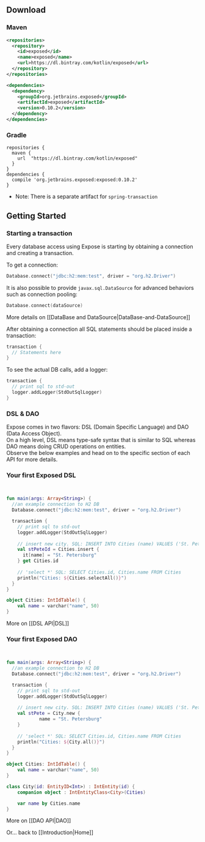 ## Download

### Maven

```xml
<repositories>
  <repository>
    <id>exposed</id>
    <name>exposed</name>
    <url>https://dl.bintray.com/kotlin/exposed</url>
  </repository>
</repositories>

<dependencies>
  <dependency>
    <groupId>org.jetbrains.exposed</groupId>
    <artifactId>exposed</artifactId>
    <version>0.10.2</version>
  </dependency>
</dependencies>

```

### Gradle

```
repositories {
  maven {
    url  "https://dl.bintray.com/kotlin/exposed" 
  }
}
dependencies {
  compile 'org.jetbrains.exposed:exposed:0.10.2'
}
```

* Note: There is a separate artifact for `spring-transaction`

## Getting Started

### Starting a transaction

Every database access using Expose is starting by obtaining a connection and creating a transaction.  

To get a connection:

```kotlin
Database.connect("jdbc:h2:mem:test", driver = "org.h2.Driver")
```

It is also possible to provide `javax.sql.DataSource` for advanced behaviors such as connection pooling:
```kotlin
Database.connect(dataSource)
```

More details on [[DataBase and DataSource|DataBase-and-DataSource]]

After obtaining a connection all SQL statements should be placed inside a transaction:
```kotlin
transaction {
  // Statements here
}
```

To see the actual DB calls, add a logger:
```kotlin
transaction {
  // print sql to std-out
  logger.addLogger(StdOutSqlLogger)
} 
```

### DSL & DAO 

Expose comes in two flavors: DSL (Domain Specific Language) and DAO (Data Access Object).  
On a high level, DSL means type-safe syntax that is similar to SQL whereas DAO means doing CRUD operations on entities.  
Observe the below examples and head on to the specific section of each API for more details.

### Your first Exposed DSL

```kotlin


fun main(args: Array<String>) {
  //an example connection to H2 DB  
  Database.connect("jdbc:h2:mem:test", driver = "org.h2.Driver")

  transaction {
    // print sql to std-out
    logger.addLogger(StdOutSqlLogger)
    
    // insert new city. SQL: INSERT INTO Cities (name) VALUES ('St. Petersburg')
    val stPeteId = Cities.insert {
      it[name] = "St. Petersburg"
    } get Cities.id
    
    // 'select *' SQL: SELECT Cities.id, Cities.name FROM Cities
    println("Cities: ${Cities.selectAll()}")
  }
}

object Cities: IntIdTable() {
    val name = varchar("name", 50)
}

```
More on [[DSL API|DSL]]
### Your first Exposed DAO

```kotlin


fun main(args: Array<String>) {
  //an example connection to H2 DB  
  Database.connect("jdbc:h2:mem:test", driver = "org.h2.Driver")

  transaction {
    // print sql to std-out
    logger.addLogger(StdOutSqlLogger)
    
    // insert new city. SQL: INSERT INTO Cities (name) VALUES ('St. Petersburg')
    val stPete = City.new {
            name = "St. Petersburg"
    }
    
    // 'select *' SQL: SELECT Cities.id, Cities.name FROM Cities
    println("Cities: ${City.all()}")
  }
}

object Cities: IntIdTable() {
    val name = varchar("name", 50)
}

class City(id: EntityID<Int>) : IntEntity(id) {
    companion object : IntEntityClass<City>(Cities)

    var name by Cities.name
}
```
More on [[DAO API|DAO]]

Or... back to [[Introduction|Home]]